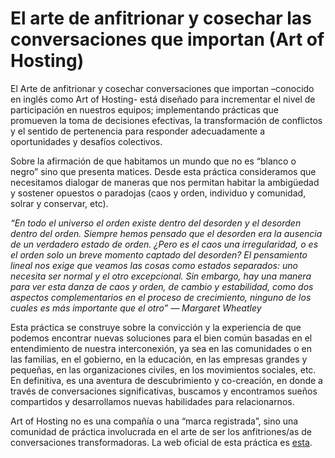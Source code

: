 # El arte de anfitrionar y cosechar las conversaciones que importan (Art of Hosting)
El Arte de anfitrionar y cosechar conversaciones que importan –conocido en inglés como Art of Hosting- está diseñado para incrementar el nivel de participación en nuestros equipos; implementando prácticas que promueven la toma de decisiones efectivas, la transformación de conflictos y el sentido de pertenencia para responder adecuadamente a oportunidades y desafíos colectivos.

Sobre la afirmación de que habitamos un mundo que no es “blanco o negro” sino que presenta matices. Desde esta práctica consideramos que necesitamos dialogar de maneras que nos permitan habitar la ambigüedad y sostener opuestos o paradojas (caos y orden, individuo y comunidad, solrar y conservar, etc).

*“En todo el universo el orden existe dentro del desorden y el desorden dentro del orden. Siempre hemos pensado que el desorden era la ausencia de un verdadero estado de orden. ¿Pero es el caos una irregularidad, o es el orden solo un breve momento captado del desorden? El pensamiento lineal nos exige que veamos las cosas como estados separados: uno necesita ser normal y el otro excepcional. Sin embargo, hay una manera para ver esta danza de caos y orden, de cambio y estabilidad, como dos aspectos complementarios en el proceso de crecimiento, ninguno de los cuales es más importante que el otro” 
― Margaret Wheatley*

Esta práctica se construye sobre la convicción y la experiencia de que podemos encontrar nuevas soluciones para el bien común basadas en el entendimiento de nuestra interconexión, ya sea en las comunidades o en las familias, en el gobierno, en la educación, en las empresas grandes y pequeñas, en las organizaciones civiles, en los movimientos sociales, etc. En definitiva, es una aventura de descubrimiento y co-creación, en donde a través de conversaciones significativas, buscamos y encontramos sueños compartidos y desarrollamos nuevas habilidades para relacionarnos.

Art of Hosting no es una compañía o una “marca registrada”, sino una comunidad de práctica involucrada en el arte de ser los anfitriones/as de conversaciones transformadoras. La web oficial de esta práctica es [esta](http://artofhosting.org).
